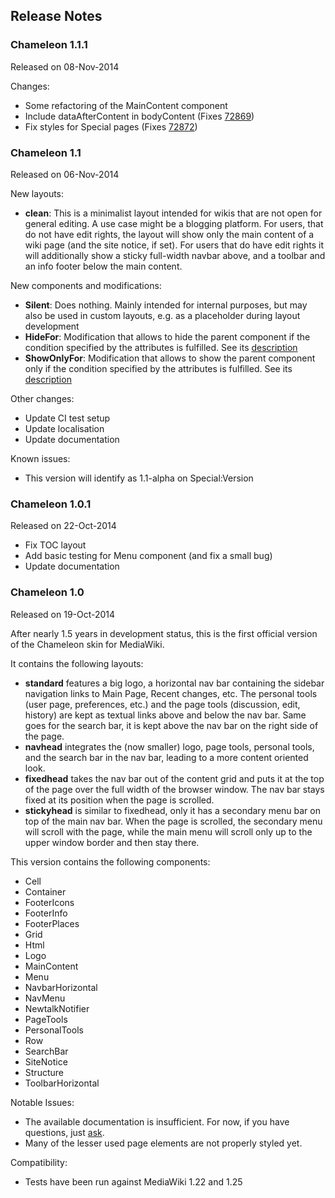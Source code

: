 ## Release Notes

### Chameleon 1.1.1

Released on 08-Nov-2014

Changes:
* Some refactoring of the MainContent component
* Include dataAfterContent in bodyContent
  (Fixes [72869](https://bugzilla.wikimedia.org/72869))
* Fix styles for Special pages
  (Fixes [72872](https://bugzilla.wikimedia.org/72872))

### Chameleon 1.1

Released on 06-Nov-2014

New layouts:
* __clean__: This is a minimalist layout intended for wikis that are not open
  for general editing. A use case might be a blogging platform. For users, that
  do not have edit rights, the layout will show only the main content of a wiki
  page (and the site notice, if set). For users that do have edit rights it will
  additionally show a sticky full-width navbar above, and a toolbar and an info
  footer below the main content.

New components and modifications:
* __Silent__: Does nothing. Mainly intended for internal purposes, but may also
  be used in custom layouts, e.g. as a placeholder during layout development
* __HideFor__: Modification that allows to hide the parent component if the
  condition specified by the attributes is fulfilled.
  See its [description](Components/Modifications/HideFor.md)
* __ShowOnlyFor__: Modification that allows to show the parent
  component only if the condition specified by the attributes is fulfilled.
  See its [description](Components/Modifications/ShowOnlyFor.md)

Other changes:
* Update CI test setup
* Update localisation
* Update documentation

Known issues:
* This version will identify as 1.1-alpha on Special:Version

### Chameleon 1.0.1

Released on 22-Oct-2014

* Fix TOC layout
* Add basic testing for Menu component (and fix a small bug)
* Update documentation

### Chameleon 1.0

Released on 19-Oct-2014

After nearly 1.5 years in development status, this is the first official version
of the Chameleon skin for MediaWiki.

It contains the following layouts:
* __standard__ features a big logo, a horizontal nav bar containing the
  sidebar navigation links to Main Page, Recent changes, etc. The personal tools
  (user page, preferences, etc.) and the page tools (discussion, edit, history)
  are kept as textual links above and below the nav bar. Same goes for the
  search bar, it is kept above the nav bar on the right side of the page.
* __navhead__ integrates the (now smaller) logo, page tools, personal tools,
  and the search bar in the nav bar, leading to a more content oriented look.
* __fixedhead__ takes the nav bar out of the content grid and puts it at the
  top of the page over the full width of the browser window. The nav bar stays
  fixed at its position when the page is scrolled.
* __stickyhead__ is similar to fixedhead, only it has a secondary menu bar on
  top of the main nav bar. When the page is scrolled, the secondary menu will
  scroll with the page, while the main menu will scroll only up to the upper
  window border and then stay there.

This version contains the following components:
* Cell
* Container
* FooterIcons
* FooterInfo
* FooterPlaces
* Grid
* Html
* Logo
* MainContent
* Menu
* NavbarHorizontal
* NavMenu
* NewtalkNotifier
* PageTools
* PersonalTools
* Row
* SearchBar
* SiteNotice
* Structure
* ToolbarHorizontal

Notable Issues:
* The available documentation is insufficient. For now, if you have questions,
  just [ask](contact.md).
* Many of the lesser used page elements are not properly styled yet.

Compatibility:
* Tests have been run against MediaWiki 1.22 and 1.25
